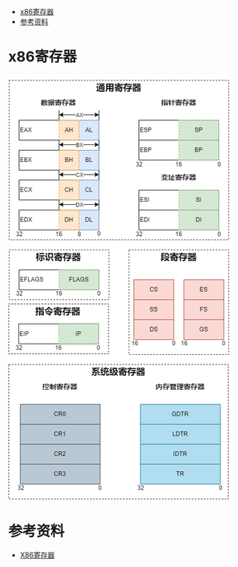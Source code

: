 - [x86寄存器](#x86寄存器)
- [参考资料](#参考资料)

# x86寄存器

![x86-registers](x86-registers.png)

# 参考资料

- [X86寄存器](https://www.cnblogs.com/Xrtero/p/15893679.html)
